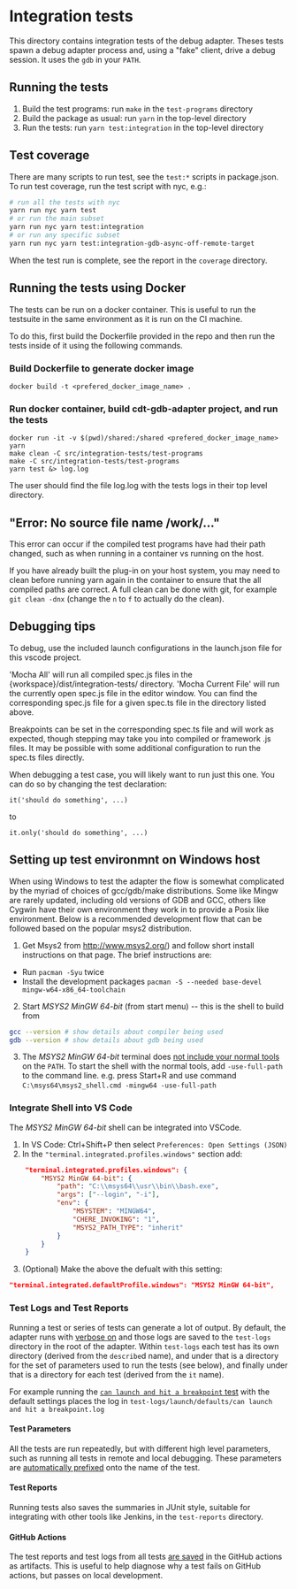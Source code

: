 # Integration tests

This directory contains integration tests of the debug adapter. Theses tests
spawn a debug adapter process and, using a "fake" client, drive a debug
session. It uses the `gdb` in your `PATH`.

## Running the tests

1. Build the test programs: run `make` in the `test-programs` directory
2. Build the package as usual: run `yarn` in the top-level directory
3. Run the tests: run `yarn test:integration` in the top-level directory

## Test coverage

There are many scripts to run test, see the `test:*` scripts in package.json.
To run test coverage, run the test script with nyc, e.g.:

```sh
# run all the tests with nyc
yarn run nyc yarn test
# or run the main subset
yarn run nyc yarn test:integration
# or run any specific subset
yarn run nyc yarn test:integration-gdb-async-off-remote-target
```

When the test run is complete, see the report in the `coverage` directory.

## Running the tests using Docker

The tests can be run on a docker container. This is useful to run the testsuite
in the same environment as it is run on the CI machine.

To do this, first build the Dockerfile provided in the repo and then run the tests inside of it using the following commands.

### Build Dockerfile to generate docker image

`docker build -t <prefered_docker_image_name> .`

### Run docker container, build cdt-gdb-adapter project, and run the tests

```
docker run -it -v $(pwd)/shared:/shared <prefered_docker_image_name>
yarn
make clean -C src/integration-tests/test-programs
make -C src/integration-tests/test-programs
yarn test &> log.log
```

The user should find the file log.log with the tests logs in their top level directory.

## "Error: No source file name /work/..."

This error can occur if the compiled test programs have had their path changed, such as when running in a container vs running on the host.

If you have already built the plug-in on your host system, you may need to clean before running yarn again in the container to ensure that the all compiled paths are correct. A full clean can be done with git, for example `git clean -dnx` (change the `n` to `f` to actually do the clean).

## Debugging tips

To debug, use the included launch configurations in the launch.json file for this vscode project.

'Mocha All' will run all compiled spec.js files in the {workspace}/dist/integration-tests/ directory.
'Mocha Current File' will run the currently open spec.js file in the editor window. You can find the corresponding spec.js file for a given spec.ts file in the directory listed above.

Breakpoints can be set in the corresponding spec.ts file and will work as expected, though stepping
may take you into compiled or framework .js files.
It may be possible with some additional configuration to run the spec.ts files directly.

When debugging a test case, you will likely want to run just this one. You can
do so by changing the test declaration:

    it('should do something', ...)

to

    it.only('should do something', ...)

## Setting up test environmnt on Windows host

When using Windows to test the adapter the flow is somewhat complicated by the myriad of choices of
gcc/gdb/make distributions. Some like Mingw are rarely updated, including old versions of GDB and GCC,
others like Cygwin have their own environment they work in to provide a Posix like environment. Below
is a recommended development flow that can be followed based on the popular msys2 distribution.

1. Get Msys2 from http://www.msys2.org/) and follow short install instructions on that page. The brief instructions are:

-   Run `pacman -Syu` twice
-   Install the development packages `pacman -S --needed base-devel mingw-w64-x86_64-toolchain`

2. Start _MSYS2 MinGW 64-bit_ (from start menu) -- this is the shell to build from

```sh
gcc --version # show details about compiler being used
gdb --version # show details about gdb being used
```

3. The _MSYS2 MinGW 64-bit_ terminal does [not include your normal tools](https://www.msys2.org/wiki/MSYS2-introduction/#path)
   on the `PATH`. To start the shell with the normal tools, add `-use-full-path` to the command line.
   e.g. press Start+R and use command `C:\msys64\msys2_shell.cmd -mingw64 -use-full-path`

### Integrate Shell into VS Code

The _MSYS2 MinGW 64-bit_ shell can be integrated into VSCode.

1. In VS Code: Ctrl+Shift+P then select `Preferences: Open Settings (JSON)`
2. In the `"terminal.integrated.profiles.windows"` section add:

```json
    "terminal.integrated.profiles.windows": {
        "MSYS2 MinGW 64-bit": {
            "path": "C:\\msys64\\usr\\bin\\bash.exe",
            "args": ["--login", "-i"],
            "env": {
                "MSYSTEM": "MINGW64",
                "CHERE_INVOKING": "1",
                "MSYS2_PATH_TYPE": "inherit"
            }
        }
    }
```

3. (Optional) Make the above the defualt with this setting:

```json
"terminal.integrated.defaultProfile.windows": "MSYS2 MinGW 64-bit",
```

### Test Logs and Test Reports

Running a test or series of tests can generate a lot of output.
By default, the adapter runs with [verbose on](https://github.com/eclipse-cdt-cloud/cdt-gdb-adapter/blob/590fea58cfb2ee4984d766cd1b2140738d3ff110/src/integration-tests/utils.ts#L206-L207) and those logs are saved to the `test-logs` directory in the root of the adapter.
Within `test-logs` each test has its own directory (derived from the `describe`d name), and under that is a directory for the set of parameters used to run the tests (see below), and finally under that is a directory for each test (derived from the `it` name).

For example running the [`can launch and hit a breakpoint` test](https://github.com/eclipse-cdt-cloud/cdt-gdb-adapter/blob/590fea58cfb2ee4984d766cd1b2140738d3ff110/src/integration-tests/launch.spec.ts#L42-L52) with the default settings places the log in `test-logs/launch/defaults/can launch and hit a breakpoint.log`

#### Test Parameters

All the tests are run repeatedly, but with different high level parameters, such as running all tests in remote and local debugging.
These parameters are [automatically prefixed](https://github.com/eclipse-cdt-cloud/cdt-gdb-adapter/blob/590fea58cfb2ee4984d766cd1b2140738d3ff110/src/integration-tests/utils.ts#L252-L275) onto the name of the test.

#### Test Reports

Running tests also saves the summaries in JUnit style, suitable for integrating with other tools like Jenkins, in the `test-reports` directory.

#### GitHub Actions

The test reports and test logs from all tests [are saved](https://github.com/eclipse-cdt-cloud/cdt-gdb-adapter/blob/93a7ce9721b2510af2350c94f4bfc773dd966a8a/.github/workflows/build-pr.yml#L31-L43) in the GitHub actions as artifacts.
This is useful to help diagnose why a test fails on GitHub actions, but passes on local development.
